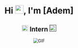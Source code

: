 <h1 align="center">Hi <img src="https://github.com/ademcdev/ademcdev/blob/main/icons/Hi.gif" width="28px"/>, I'm [Adem]</h1>
<h2 align="center">
  <img src="https://komarev.com/ghpvc/?username=[ademcdev]&color=dc143c&style=for-the-badge" alt="Profile Views" style="height:21px;">
  Intern
  <a href="">
    <img src="https://img.shields.io/badge/Portfolio-543DE0?style=for-the-badge&logo=About.me&logoColor=white" alt="Portfolio" style="height:22px;">
  </a>
</h2>
<div align="center">
 <img alt="GIF" src="https://i.giphy.com/media/v1.Y2lkPTc5MGI3NjExajZvaHB6MmdyZzNsaTBpcW0xY2wxdjc2a3R5cGFlenJ3MTYyeGRnaSZlcD12MV9pbnRlcm5hbF9naWZfYnlfaWQmY3Q9Zw/l4FGIKSzGa7ztTzRC/giphy.gif" />
</div>




<!--
**ademcdev/ademcdev** is a ✨ _special_ ✨ repository because its `README.md` (this file) appears on your GitHub profile.

Here are some ideas to get you started:

- 🔭 I’m currently working on ...
- 🌱 I’m currently learning ...
- 👯 I’m looking to collaborate on ...
- 🤔 I’m looking for help with ...
- 💬 Ask me about ...
- 📫 How to reach me: ...
- 😄 Pronouns: ...
- ⚡ Fun fact: ...
-->
